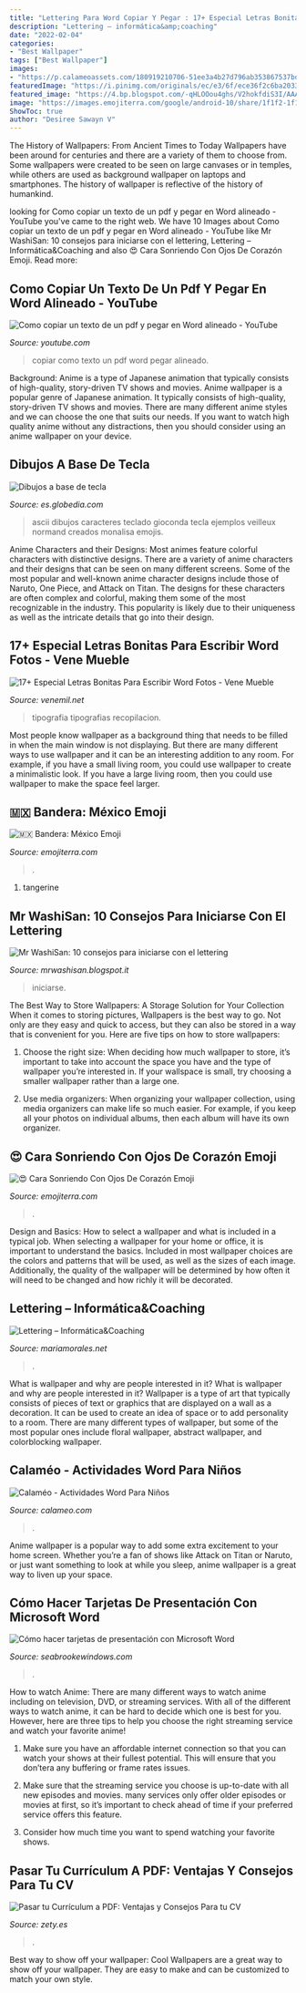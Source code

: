 ```yaml
---
title: "Lettering Para Word Copiar Y Pegar : 17+ Especial Letras Bonitas Para Escribir Word Fotos"
description: "Lettering – informática&amp;coaching"
date: "2022-02-04"
categories:
- "Best Wallpaper"
tags: ["Best Wallpaper"]
images:
- "https://p.calameoassets.com/180919210706-51ee3a4b27d796ab353867537bd073e3/p1.jpg"
featuredImage: "https://i.pinimg.com/originals/ec/e3/6f/ece36f2c6ba2033b188716c61d1a7842.png"
featured_image: "https://4.bp.blogspot.com/-qHLOOou4ghs/V2hokfdiS3I/AAAAAAAAHgw/HjEdHSKS8NobswU-VNMyhulxeVMNMQ_iwCKgB/s1600/2016-06-20%2B07.20.23.jpg"
image: "https://images.emojiterra.com/google/android-10/share/1f1f2-1f1fd.jpg"
ShowToc: true
author: "Desiree Sawayn V"
---
```



The History of Wallpapers: From Ancient Times to Today
Wallpapers have been around for centuries and there are a variety of them to choose from. Some wallpapers were created to be seen on large canvases or in temples, while others are used as background wallpaper on laptops and smartphones. The history of wallpaper is reflective of the history of humankind.

	

		
looking for Como copiar un texto de un pdf y pegar en Word alineado - YouTube you've came to the right web. We have 10 Images about Como copiar un texto de un pdf y pegar en Word alineado - YouTube like Mr WashiSan: 10 consejos para iniciarse con el lettering, Lettering – Informática&amp;Coaching and also 😍 Cara Sonriendo Con Ojos De Corazón Emoji. Read more:
		
    
## Como Copiar Un Texto De Un Pdf Y Pegar En Word Alineado - YouTube

<img loading=lazy src="https://i.ytimg.com/vi/qMw44tiayMI/maxresdefault.jpg" onerror="this.onerror=null;this.src='https://tse2.mm.bing.net/th?id=OIP.OYOAhpAivFOtFyLYGsTqHAHaEK&amp;pid=15.1';" alt="Como copiar un texto de un pdf y pegar en Word alineado - YouTube">

_Source: youtube.com_

>copiar como texto un pdf word pegar alineado. 

	

Background: Anime is a type of Japanese animation that typically consists of high-quality, story-driven TV shows and movies.
Anime wallpaper is a popular genre of Japanese animation. It typically consists of high-quality, story-driven TV shows and movies. There are many different anime styles and we can choose the one that suits our needs. If you want to watch high quality anime without any distractions, then you should consider using an anime wallpaper on your device.

    
## Dibujos A Base De Tecla

<img loading=lazy src="http://es.globedia.com/imagenes/noticias/2013/2/6/dibujos-base-tecla_6_1565023.jpg" onerror="this.onerror=null;this.src='https://tse2.mm.bing.net/th?id=OIP.YcmhOMC7jOy3kfiEMZcpwwHaKY&amp;pid=15.1';" alt="Dibujos a base de tecla">

_Source: es.globedia.com_

>ascii dibujos caracteres teclado gioconda tecla ejemplos veilleux normand creados monalisa emojis. 

	

Anime Characters and their Designs: Most animes feature colorful characters with distinctive designs.
There are a variety of anime characters and their designs that can be seen on many different screens. Some of the most popular and well-known anime character designs include those of Naruto, One Piece, and Attack on Titan. The designs for these characters are often complex and colorful, making them some of the most recognizable in the industry. This popularity is likely due to their uniqueness as well as the intricate details that go into their design.

    
## 17+ Especial Letras Bonitas Para Escribir Word Fotos - Vene Mueble

<img loading=lazy src="https://i.pinimg.com/originals/ec/e3/6f/ece36f2c6ba2033b188716c61d1a7842.png" onerror="this.onerror=null;this.src='https://tse3.mm.bing.net/th?id=OIP.hcu0CFE59wS1ho9r2Zn3cAHaJb&amp;pid=15.1';" alt="17+ Especial Letras Bonitas Para Escribir Word Fotos - Vene Mueble">

_Source: venemil.net_

>tipografia tipografias recopilacion. 

	

Most people know wallpaper as a background thing that needs to be filled in when the main window is not displaying. But there are many different ways to use wallpaper and it can be an interesting addition to any room. For example, if you have a small living room, you could use wallpaper to create a minimalistic look. If you have a large living room, then you could use wallpaper to make the space feel larger.

    
## 🇲🇽 Bandera: México Emoji

<img loading=lazy src="https://images.emojiterra.com/google/android-10/share/1f1f2-1f1fd.jpg" onerror="this.onerror=null;this.src='https://tse4.mm.bing.net/th?id=OIP.8wzG1UayDz-O3MwRPhD8RQHaD4&amp;pid=15.1';" alt="🇲🇽 Bandera: México Emoji">

_Source: emojiterra.com_

>. 

	

1. tangerine 

    
## Mr WashiSan: 10 Consejos Para Iniciarse Con El Lettering

<img loading=lazy src="https://4.bp.blogspot.com/-qHLOOou4ghs/V2hokfdiS3I/AAAAAAAAHgw/HjEdHSKS8NobswU-VNMyhulxeVMNMQ_iwCKgB/s1600/2016-06-20%2B07.20.23.jpg" onerror="this.onerror=null;this.src='https://tse2.mm.bing.net/th?id=OIP.RVsykoddggJSIXHa5RbOrAHaFj&amp;pid=15.1';" alt="Mr WashiSan: 10 consejos para iniciarse con el lettering">

_Source: mrwashisan.blogspot.it_

>iniciarse. 

	

The Best Way to Store Wallpapers: A Storage Solution for Your Collection
When it comes to storing pictures, Wallpapers is the best way to go. Not only are they easy and quick to access, but they can also be stored in a way that is convenient for you. Here are five tips on how to store wallpapers:
1) Choose the right size: When deciding how much wallpaper to store, it’s important to take into account the space you have and the type of wallpaper you’re interested in. If your wallspace is small, try choosing a smaller wallpaper rather than a large one.

2) Use media organizers: When organizing your wallpaper collection, using media organizers can make life so much easier. For example, if you keep all your photos on individual albums, then each album will have its own organizer.

    
## 😍 Cara Sonriendo Con Ojos De Corazón Emoji

<img loading=lazy src="https://images.emojiterra.com/google/android-oreo/512px/1f60d.png" onerror="this.onerror=null;this.src='https://tse1.mm.bing.net/th?id=OIP.BsnXrHOnt-pAAQ9TnkB7GAHaHa&amp;pid=15.1';" alt="😍 Cara Sonriendo Con Ojos De Corazón Emoji">

_Source: emojiterra.com_

>. 

	

Design and Basics: How to select a wallpaper and what is included in a typical job.
When selecting a wallpaper for your home or office, it is important to understand the basics. Included in most wallpaper choices are the colors and patterns that will be used, as well as the sizes of each image. Additionally, the quality of the wallpaper will be determined by how often it will need to be changed and how richly it will be decorated.

    
## Lettering – Informática&amp;Coaching

<img loading=lazy src="https://mariamorales.net/wp-content/gallery/guiaslettering-1/1_IMG_0727.JPG" onerror="this.onerror=null;this.src='https://tse2.mm.bing.net/th?id=OIP.OCEfotaZhpEjJn9SQxCThAHaHa&amp;pid=15.1';" alt="Lettering – Informática&amp;Coaching">

_Source: mariamorales.net_

>. 

	

What is wallpaper and why are people interested in it?
What is wallpaper and why are people interested in it?
Wallpaper is a type of art that typically consists of pieces of text or graphics that are displayed on a wall as a decoration. It can be used to create an idea of space or to add personality to a room. There are many different types of wallpaper, but some of the most popular ones include floral wallpaper, abstract wallpaper, and colorblocking wallpaper.

    
## Calaméo - Actividades Word Para Niños

<img loading=lazy src="https://p.calameoassets.com/180919210706-51ee3a4b27d796ab353867537bd073e3/p1.jpg" onerror="this.onerror=null;this.src='https://tse4.mm.bing.net/th?id=OIP.gNUoMuh1oPtwpUqy--FV1gHaKd&amp;pid=15.1';" alt="Calaméo - Actividades Word Para Niños">

_Source: calameo.com_

>. 

	

Anime wallpaper is a popular way to add some extra excitement to your home screen. Whether you’re a fan of shows like Attack on Titan or Naruto, or just want something to look at while you sleep, anime wallpaper is a great way to liven up your space.

    
## Cómo Hacer Tarjetas De Presentación Con Microsoft Word

<img loading=lazy src="https://www.seabrookewindows.com/upload/1/dd/1ddc2b2c1317ebec1a8dc1eb05e543de.jpg" onerror="this.onerror=null;this.src='https://tse2.mm.bing.net/th?id=OIP.3QYKtJwqHuvz15R9h-aYcwHaEo&amp;pid=15.1';" alt="Cómo hacer tarjetas de presentación con Microsoft Word">

_Source: seabrookewindows.com_

>. 

	

How to watch Anime: There are many different ways to watch anime including on television, DVD, or streaming services.
With all of the different ways to watch anime, it can be hard to decide which one is best for you. However, here are three tips to help you choose the right streaming service and watch your favorite anime!
1. Make sure you have an affordable internet connection so that you can watch your shows at their fullest potential. This will ensure that you don’tera any buffering or frame rates issues.

2. Make sure that the streaming service you choose is up-to-date with all new episodes and movies. many services only offer older episodes or movies at first, so it’s important to check ahead of time if your preferred service offers this feature.

3. Consider how much time you want to spend watching your favorite shows.

    
## Pasar Tu Currículum A PDF: Ventajas Y Consejos Para Tu CV

<img loading=lazy src="https://cdn-images.zety.es/pages/blog_curriculum_vitae_pdf_plantilla_enfold.png" onerror="this.onerror=null;this.src='https://tse2.mm.bing.net/th?id=OIP.ZAp0kgTK34Z689EvTO8txwHaKe&amp;pid=15.1';" alt="Pasar tu Currículum a PDF: Ventajas y Consejos Para tu CV">

_Source: zety.es_

>. 

	

Best way to show off your wallpaper:
Cool Wallpapers are a great way to show off your wallpaper. They are easy to make and can be customized to match your own style.

